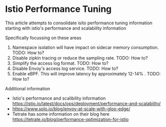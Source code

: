 # Istio Performance Tuning

This article attempts to consolidate isito performance tuning information starting with istio's performance and scalability information 



Specifically focussing on these areas
1. Namespace isolation will have impact on sidecar memory consumption. TODO: How to?
2. Disable zipkin tracing or reduce the sampling rate. TODO: How to?
3. Simplify the access log format. TODO: How to?
4. Disable Envoy's access log service. TODO: How to?
5. Enable eBPF. This will improve latency by approximately 12-14% . TODO: How to?



Additional information
- Istio's performance and scalibility information https://istio.io/latest/docs/ops/deployment/performance-and-scalability/
- https://www.solo.io/blog/envoy-at-scale-with-gloo-edge/
- Tetrate has some information on their blog here https://tetrate.io/blog/performance-optimization-for-istio
